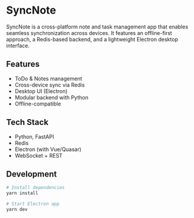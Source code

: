 # SyncNote

SyncNote is a cross-platform note and task management app that enables seamless synchronization across devices. It features an offline-first approach, a Redis-based backend, and a lightweight Electron desktop interface.

## Features

- ToDo & Notes management
- Cross-device sync via Redis
- Desktop UI (Electron)
- Modular backend with Python
- Offline-compatible

## Tech Stack

- Python, FastAPI
- Redis
- Electron (with Vue/Quasar)
- WebSocket + REST

## Development

```bash
# Install dependencies
yarn install

# Start Electron app
yarn dev
